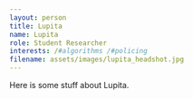 ```yaml
---
layout: person
title: Lupita
name: Lupita
role: Student Researcher
interests: /#algorithms /#policing
filename: assets/images/lupita_headshot.jpg
---
```


Here is some stuff about Lupita.
